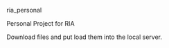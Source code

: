
ria_personal


Personal Project for RIA

Download files and put load them into the local server. 

